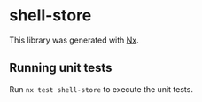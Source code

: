 # shell-store

This library was generated with [Nx](https://nx.dev).

## Running unit tests

Run `nx test shell-store` to execute the unit tests.
